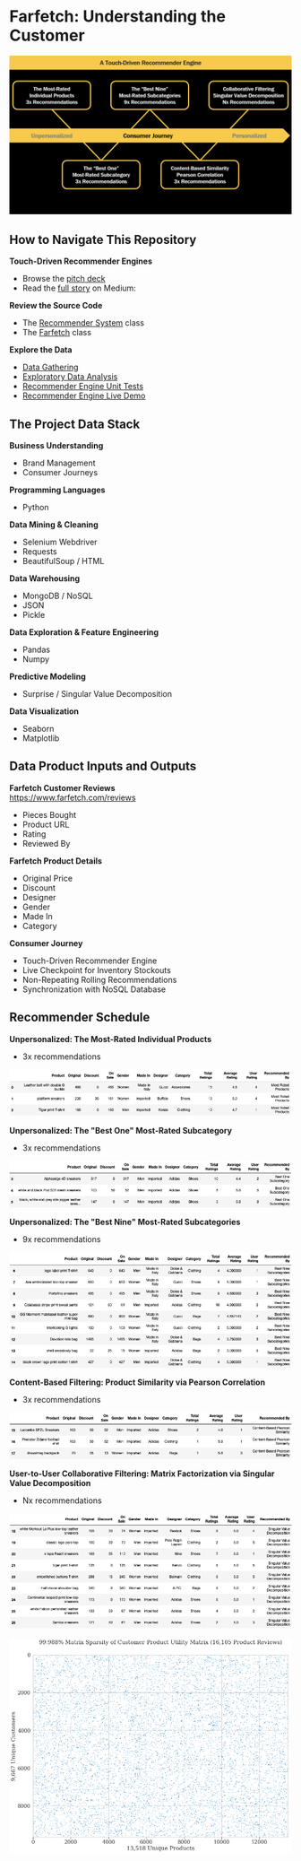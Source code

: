 # Farfetch: Understanding the Customer

![Touch-Driven Recommender Engines](/Plots/Touch_Driven_Recommender_Engines.png)

## How to Navigate This Repository

**Touch-Driven Recommender Engines**

* Browse the [pitch deck](Farfetch_Understanding_the_Customer.pdf)
* Read the [full story](https://medium.com/@adam.c.dick/touch-driven-recommender-engines-85b6c722a7d9) on Medium:

**Review the Source Code**

* The [Recommender System](/Source/recommender.py) class
* The [Farfetch](/Source/farfetch.py) class

**Explore the Data**

* [Data Gathering](/Source/01_Data_Gathering.ipynb)
* [Exploratory Data Analysis](/Source/02_Exploratory_Data_Analysis.ipynb)
* [Recommender Engine Unit Tests](/Source/03_Recommender_Systems.ipynb)
* [Recommender Engine Live Demo](/Source/04_Live_Demo.ipynb)

## The Project Data Stack

**Business Understanding**
* Brand Management
* Consumer Journeys

**Programming Languages**
* Python

**Data Mining & Cleaning**
* Selenium Webdriver
* Requests
* BeautifulSoup / HTML

**Data Warehousing**
* MongoDB / NoSQL
* JSON
* Pickle

**Data Exploration & Feature Engineering**
* Pandas
* Numpy

**Predictive Modeling**
* Surprise / Singular Value Decomposition

**Data Visualization**
* Seaborn
* Matplotlib

## Data Product Inputs and Outputs

**Farfetch Customer Reviews**<br>
https://www.farfetch.com/reviews

* Pieces Bought
* Product URL
* Rating
* Reviewed By

**Farfetch Product Details**
* Original Price
* Discount
* Designer
* Gender
* Made In
* Category

**Consumer Journey**
* Touch-Driven Recommender Engine
* Live Checkpoint for Inventory Stockouts
* Non-Repeating Rolling Recommendations
* Synchronization with NoSQL Database

## Recommender Schedule

**Unpersonalized: The Most-Rated Individual Products**
* 3x recommendations

![The Most-Rated Individual Products](/Plots/The_Most_Rated_Individual_Products.png)

**Unpersonalized: The "Best One" Most-Rated Subcategory**
* 3x recommendations

![The Best One Most-Rated Subcategory](/Plots/The_Best_One_Most_Rated_Subcategory.png)

**Unpersonalized: The "Best Nine" Most-Rated Subcategories**
* 9x recommendations

![The Best Nine Most-Rated Subcategories](/Plots/The_Best_Nine_Most_Rated_Subcategories.png)

**Content-Based Filtering: Product Similarity via Pearson Correlation**
* 3x recommendations

![Content-Based Similarity: Pearson Correlation](/Plots/Content_Based_Similarity_Pearson_Correlation.png)

**User-to-User Collaborative Filtering: Matrix Factorization via Singular Value Decomposition**
* Nx recommendations

![Collaborative Filtering: Singular Value Decomposition](/Plots/Collaborative_Filtering_SVD.png)

![Collaborative Filtering: Customer-Product Utility Matrix](/Plots/Customer_Product_Utility_Matrix.png)